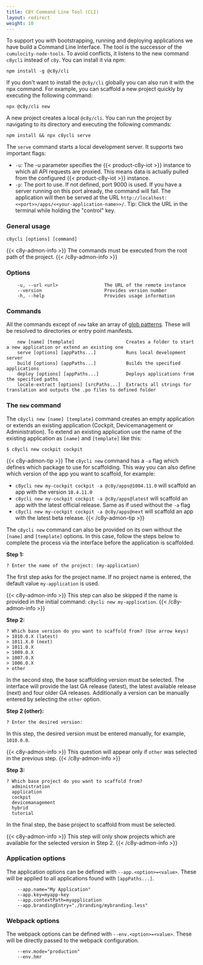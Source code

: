 ```yaml
---
title: C8Y Command Line Tool (CLI)
layout: redirect
weight: 10
---
```


To support you with bootstrapping, running and deploying applications we have build a Command Line Interface. The tool is the successor of the `cumulocity-node-tools`. To avoid conflicts, it listens to the new command `c8ycli` instead of `c8y`. You can install it via npm:

```
npm install -g @c8y/cli
```

If you don't want to install the `@c8y/cli` globally you can also run it with the npx command. For example, you can scaffold a new project quickly by executing the following command:

```
npx @c8y/cli new
```

A new project creates a local `@c8y/cli`. You can run the project by navigating to its directory and executing the following commands:

```
npm install && npx c8ycli serve
```

The `serve` command starts a local development server. It supports two important flags:

- `-u`: The -u parameter specifies the {{< product-c8y-iot >}} instance to which all API requests are proxied. This means data is actually pulled from the configured {{< product-c8y-iot >}} instance.
- `-p`: The port to use. If not defined, port 9000 is used. If you have a server running on this port already, the command will fail. The application will then be served at the URL `http://localhost:<<port>>/apps/<<your-application-name>>/`. Tip: Click the URL in the terminal while holding the "control" key.

### General usage

```
c8ycli [options] [command]
```

{{< c8y-admon-info >}}
The commands must be executed from the root path of the project.
{{< /c8y-admon-info >}}

### Options

```
    -u, --url <url>                 The URL of the remote instance
    --version                       Provides version number
    -h, --help                      Provides usage information
```

### Commands

All the commands except of `new` take an array of [glob patterns](<https://en.wikipedia.org/wiki/Glob_(programming)>). These will be resolved to directories or entry point manifests.

```
    new [name] [template]                   Creates a folder to start a new application or extend an existing one
    serve [options] [appPaths...]           Runs local development server
    build [options] [appPaths...]           Builds the specified applications
    deploy [options] [appPaths...]          Deploys applications from the specified paths
    locale-extract [options] [srcPaths...]  Extracts all strings for translation and outputs the .po files to defined folder
```

### The `new` command

The `c8ycli new [name] [template]` command creates an empty application or extends an existing application (Cockpit, Devicemanagement or Administration). To extend an existing application use the name of the existing application as `[name]` and `[template]` like this:

```
$ c8ycli new cockpit cockpit
```

{{< c8y-admon-tip >}}
The `c8ycli new` command has a `-a` flag which defines which package to use for scaffolding. This way you can also define which version of the app you want to scaffold, for example:

- `c8ycli new my-cockpit cockpit -a @c8y/apps@1004.11.0` will scaffold an app with the version `10.4.11.0`
- `c8ycli new my-cockpit cockpit -a @c8y/apps@latest` will scaffold an app with the latest official release. Same as if used without the `-a` flag
- `c8ycli new my-cockpit cockpit -a @c8y/apps@next` will scaffold an app with the latest beta release.
  {{< /c8y-admon-tip >}}

The `c8ycli new` command can also be provided on its own without the `[name]` and `[template]` options. In this case, follow the steps below to complete the process via the interface before the application is scaffolded.

**Step 1:**

```
? Enter the name of the project: (my-application)
```

The first step asks for the project name. If no project name is entered, the default value `my-application` is used.

{{< c8y-admon-info >}}
This step can also be skipped if the name is provided in the initial command: `c8ycli new my-application`.
{{< /c8y-admon-info >}}

**Step 2:**

```
? Which base version do you want to scaffold from? (Use arrow keys)
> 1010.0.X (latest)
> 1011.X.0 (next)
> 1011.0.X
> 1009.0.X
> 1007.0.X
> 1006.0.X
> other
```

In the second step, the base scaffolding version must be selected. The interface will provide the last GA release (latest), the latest available release (next) and four older GA releases. Additionally a version can be manually entered by selecting the `other` option.

**Step 2 (other):**

```
? Enter the desired version:
```

In this step, the desired version must be entered manually, for example, `1010.0.0`.

{{< c8y-admon-info >}}
This question will appear only if `other` was selected in the previous step.
{{< /c8y-admon-info >}}

**Step 3:**

```
? Which base project do you want to scaffold from?
  administration
  application
  cockpit
  devicemanagement
  hybrid
  tutorial
```

In the final step, the base project to scaffold from must be selected.

{{< c8y-admon-info >}}
This step will only show projects which are available for the selected version in Step 2.
{{< /c8y-admon-info >}}

### Application options

The application options can be defined with `--app.<option>=<value>`. These will be applied to all applications found with `[appPaths...]`.

```
    --app.name="My Application"
    --app.key=myapp-key
    --app.contextPath=myapplication
    --app.brandingEntry="./branding/mybranding.less"
```

### Webpack options

The webpack options can be defined with `--env.<option>=<value>`. These will be directly passed to the webpack configuration.

```
    --env.mode="production"
    --env.hmr
```
